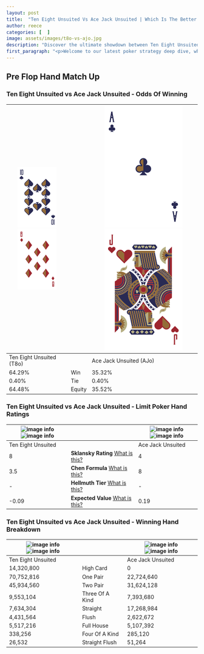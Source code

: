 ```yaml
---
layout: post
title:  "Ten Eight Unsuited Vs Ace Jack Unsuited | Which Is The Better Hand In Poker? A Complete Guide"
author: reece
categories: [  ]
image: assets/images/t8o-vs-ajo.jpg
description: "Discover the ultimate showdown between Ten Eight Unsuited and Ace Jack Unsuited in poker! Uncover the odds, strategies, and scenarios where one hand triumphs over the other. Get ready to up your poker game with this thrilling analysis."
first_paragraph: "<p>Welcome to our latest poker strategy deep dive, where we're pitting two distinct hands against each other in a high-stakes showdown: Ten Eight Unsuited vs Ace Jack Unsuited.</p><p>In the dynamic world of poker, every decision counts, and knowing which hand holds the upper hand is key to your success at the table.</p><p>In this article, we'll dissect these two hands, explore the scenarios where one dominates the other, and equip you with the knowledge to make strategic choices that can tip the odds in your favor.</p><p>Get ready to unravel the intriguing dynamics of these poker hands and elevate your game to new heights.</p>"
---
```




[comment]: # (sp0)

## Pre Flop Hand Match Up

<div class="table hand-ratings" markdown="1"> 



### Ten Eight Unsuited vs Ace Jack Unsuited - Odds Of Winning


    
| ![image info](assets/images/hand1/T.png) ![image info](assets/images/hand1/8o.png) |  | ![image info](assets/images/hand2/A.png) ![image info](assets/images/hand2/jo.png) |
| -------- | -------- | -------- |
| Ten Eight Unsuited (T8o) |  | Ace Jack Unsuited (AJo) |
| 64.29% | Win | 35.32% |
| 0.40% | Tie | 0.40% |
| 64.48% | Equity | 35.52% |




[comment]: # (sp1)



### Ten Eight Unsuited vs Ace Jack Unsuited - Limit Poker Hand Ratings


    
| ![image info](https://www.riverpairs.com/assets/images/hand1/T.png) ![image info](https://www.riverpairs.com/assets/images/hand1/8o.png) |  | ![image info](https://www.riverpairs.com/assets/images/hand2/A.png) ![image info](https://www.riverpairs.com/assets/images/hand2/jo.png) |
| -------- | -------- | -------- |
| Ten Eight Unsuited |  | Ace Jack Unsuited |
| 8 | **Sklansky Rating** [What is this?](/sklansky-rating-explained) | 4 |
| 3.5 | **Chen Formula** [What is this?](/chen-formula-explained) | 8 |
| - | **Hellmuth Tier** [What is this?](/Hellmuth-tier-explained) | - |
| -0.09 | **Expected Value** [What is this?](/expected-value-explained) | 0.19 |




[comment]: # (sp2)



### Ten Eight Unsuited vs Ace Jack Unsuited - Winning Hand Breakdown


    
| ![image info](https://www.riverpairs.com/assets/images/hand1/T.png) ![image info](https://www.riverpairs.com/assets/images/hand1/8o.png) |  | ![image info](https://www.riverpairs.com/assets/images/hand2/A.png) ![image info](https://www.riverpairs.com/assets/images/hand2/jo.png) |
| -------- | -------- | -------- |
| Ten Eight Unsuited |  | Ace Jack Unsuited |
| 14,320,800 | High Card | 0 |
| 70,752,816 | One Pair | 22,724,640 |
| 45,934,560 | Two Pair | 31,624,128 |
| 9,553,104 | Three Of A Kind | 7,393,680 |
| 7,634,304 | Straight | 17,268,984 |
| 4,431,564 | Flush | 2,622,672 |
| 5,517,216 | Full House | 5,107,392 |
| 338,256 | Four Of A Kind | 285,120 |
| 26,532 | Straight Flush | 51,264 |




[comment]: # (sp3)



</div>

[comment]: # (sp4)



[comment]: # (sp5)

